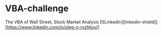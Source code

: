 # VBA-challenge
The VBA of Wall Street, Stock Market Analysis
[![LinkedIn][linkedin-shield]][https://www.linkedin.com/in/oleg-n-ryzhkov/]
